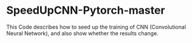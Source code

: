 ﻿# SpeedUpCNN-Pytorch-master
This Code describes how to seed up the training of CNN (Convolutional Neural Network), and also show whether the results change.
